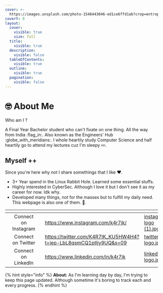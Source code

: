 ```yaml
---
cover: >-
  https://images.unsplash.com/photo-1546443046-ed1ce6ffd1ab?crop=entropy&cs=srgb&fm=jpg&ixid=M3wxOTcwMjR8MHwxfHNlYXJjaHw1fHxuZW9ufGVufDB8fHx8MTY4ODM1MDQ1MHww&ixlib=rb-4.0.3&q=85
coverY: 0
layout:
  cover:
    visible: true
    size: full
  title:
    visible: true
  description:
    visible: false
  tableOfContents:
    visible: true
  outline:
    visible: true
  pagination:
    visible: false
---
```


# 🤓 About Me

Who am I ?

A Final Year Bachelor student who can't fixate on one thing. All the way from India :flag\_in:. Also known as the Engineers' Hub :globe\_with\_meridians:. I whole heartily study Computer Science and half heartily go to attend my lectures cuz I'm sleepy :zzz:.

## Myself ++

Since you're here why not I share somethings that I like :heart:.

* 3+ Year spend in the Linux Rabbit Hole. Learned some essential stuffs.
* Highly interested in CyberSec. Although I love it but I don't see it as my career for now. Idk why.
* Developed many things, not for the masses but to fulfill my daily need. This webpage is also one of them. :grimacing:.

<table data-view="cards"><thead><tr><th data-type="content-ref"></th><th align="center"></th><th data-hidden align="right"></th><th data-hidden data-card-target data-type="content-ref"></th><th data-hidden data-card-cover data-type="files"></th></tr></thead><tbody><tr><td></td><td align="center">Connect on Instagram</td><td align="right"></td><td><a href="https://www.instagram.com/k4r7ik/">https://www.instagram.com/k4r7ik/</a></td><td><a href=".gitbook/assets/instagram logo (1).jpg">instagram logo (1).jpg</a></td></tr><tr><td></td><td align="center">Connect on Twitter</td><td align="right"></td><td><a href="https://twitter.com/K4R7IK_KU5HW4H4?t=iep-LbL8qsmCQ1ptljy9UQ&#x26;s=09">https://twitter.com/K4R7IK_KU5HW4H4?t=iep-LbL8qsmCQ1ptljy9UQ&#x26;s=09</a></td><td><a href=".gitbook/assets/twitter logo.jpg">twitter logo.jpg</a></td></tr><tr><td></td><td align="center">Connect on LinkedIn</td><td align="right"></td><td><a href="https://www.linkedin.com/in/k4r7ik">https://www.linkedin.com/in/k4r7ik</a></td><td><a href=".gitbook/assets/linkedin logo.jpg">linkedin logo.jpg</a></td></tr></tbody></table>

{% hint style="info" %}
**About:** As I'm learning day by day, I'm trying to keep this page updated. Although sometime it's boring to track each and every progress.
{% endhint %}
